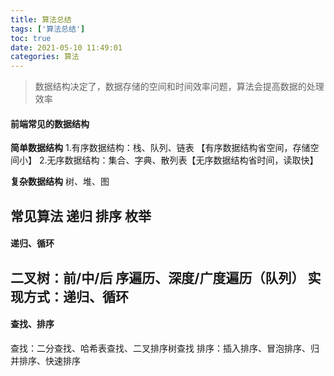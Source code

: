 ```yaml
---
title: 算法总结
tags: ['算法总结']
toc: true
date: 2021-05-10 11:49:01
categories: 算法
---
```

> 数据结构决定了，数据存储的空间和时间效率问题，算法会提高数据的处理效率

#### 前端常见的数据结构

**简单数据结构**
1.有序数据结构：栈、队列、链表 【有序数据结构省空间，存储空间小】
2.无序数据结构：集合、字典、散列表【无序数据结构省时间，读取快】

**复杂数据结构**
 树、堆、图

**常见算法**
 递归 排序 枚举
---
 #### 递归、循环
 二叉树：前/中/后 序遍历、深度/广度遍历（队列）
实现方式：递归、循环
---
 #### 查找、排序

查找：二分查找、哈希表查找、二叉排序树查找
排序：插入排序、冒泡排序、归并排序、快速排序